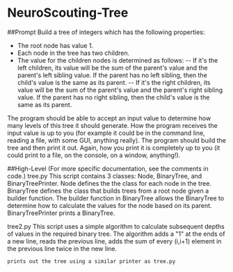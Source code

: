 NeuroScouting-Tree
==================
##Prompt
Build a tree of integers which has the following properties:
- The root node has value 1.
- Each node in the tree has two children.
- The value for the children nodes is determined as follows:
-- If it's the left children, its value will be the sum of the parent's value and the parent's left sibling value. If the parent has no left sibling, then the child's value is the same as its parent.
-- If it's the right children, its value will be the sum of the parent's value and the parent's right sibling value. If the parent has no right sibling, then the child's value is the same as its parent.

The program should be able to accept an input value to determine how many levels of this tree it should generate. How the program receives the input value is up to you (for example it could be in the command line, reading a file, with some GUI, anything really). The program should build the tree and then print it out. Again, how you print it is completely up to you (it could print to a file, on the console, on a window, anything!).
 
##High-Level
(For more specific documentation, see the comments in code.)
tree.py
	This script contains 3 classes: Node, BinaryTree, and BinaryTreePrinter.
	Node defines the the class for each node in the tree. 
	BinaryTree defines the class that builds trees from a root node given a builder function. 
	The builder function in BinaryTree allows the BinaryTree to determine how to calculate the values for
	the node based on its parent.
	BinaryTreePrinter prints a BinaryTree. 

tree2.py
	This script uses a simple algorithm to calculate subsequent depths of values
	in the required binary tree. The algorithm adds a "1" at the ends of a new line,
	reads the previous line, adds the sum of every (i,i+1) element in the previous line
	twice in the new line.

	prints out the tree using a similar printer as tree.py
